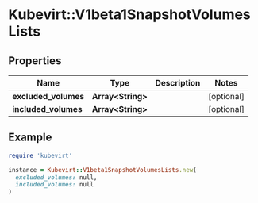 # Kubevirt::V1beta1SnapshotVolumesLists

## Properties

| Name | Type | Description | Notes |
| ---- | ---- | ----------- | ----- |
| **excluded_volumes** | **Array&lt;String&gt;** |  | [optional] |
| **included_volumes** | **Array&lt;String&gt;** |  | [optional] |

## Example

```ruby
require 'kubevirt'

instance = Kubevirt::V1beta1SnapshotVolumesLists.new(
  excluded_volumes: null,
  included_volumes: null
)
```

